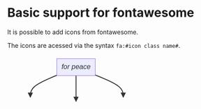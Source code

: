 # Basic support for fontawesome

It is possible to add icons from fontawesome.

The icons are acessed via the syntax `fa:#icon class name#`.

<svg xmlns:xlink="http://www.w3.org/1999/xlink" height="144" fill="#333" font-family="&quot;trebuchet ms&quot;,verdana,arial,sans-serif" font-size="16px" style="max-width:322.046875px" viewBox="0 0 322.047 144">
  <defs>
    <path id="b" stroke-dasharray="1,0" d="m0 0 10 5-10 5z"/>
  </defs>
  <g opacity="1">
    <path fill="none" stroke="#333" stroke-width="2px" marker-end="url(#a)" d="m113.383 46.242-10.106 4.293c-10.105 4.293-30.316 12.879-40.422 21.339-10.105 8.46-10.105 16.793-10.105 20.96V97"/>
    <defs>
      <marker id="a" markerHeight="6" markerUnits="strokeWidth" markerWidth="8" orient="auto" refX="9" refY="5" viewBox="0 0 10 10">
        <use xlink:href="#b" stroke-dasharray="1,0"/>
      </marker>
    </defs>
  </g>
  <g opacity="1">
    <path fill="none" stroke="#333" stroke-width="2px" marker-end="url(#c)" d="M157.5 47v59.5"/>
    <defs>
      <marker id="c" markerHeight="6" markerUnits="strokeWidth" markerWidth="8" orient="auto" refX="9" refY="5" viewBox="0 0 10 10">
        <use xlink:href="#b" stroke-dasharray="1,0"/>
      </marker>
    </defs>
  </g>
  <g opacity="1">
    <path fill="none" stroke="#333" stroke-width="2px" marker-end="url(#d)" d="m201.617 45.632 10.693 4.395c10.693 4.394 32.078 13.184 42.77 21.745 10.693 8.561 10.693 16.895 10.693 21.061V97"/>
    <defs>
      <marker id="d" markerHeight="6" markerUnits="strokeWidth" markerWidth="8" orient="auto" refX="9" refY="5" viewBox="0 0 10 10">
        <use xlink:href="#b" stroke-dasharray="1,0"/>
      </marker>
    </defs>
  </g>
  <foreignObject width="0" height="0" color="#333" style="background-color:#e8e8e8;text-align:center">
    <div xmlns="http://www.w3.org/1999/xhtml" display="inline-block" style="white-space:nowrap">
      <span fill="#333" color="#333" style="background-color:#e8e8e8;text-align:center"/>
    </div>
  </foreignObject>
  <foreignObject width="0" height="0" color="#333" style="background-color:#e8e8e8;text-align:center">
    <div xmlns="http://www.w3.org/1999/xhtml" display="inline-block" style="white-space:nowrap">
      <span fill="#333" color="#333" style="background-color:#e8e8e8;text-align:center"/>
    </div>
  </foreignObject>
  <foreignObject width="0" height="0" color="#333" style="background-color:#e8e8e8;text-align:center">
    <div xmlns="http://www.w3.org/1999/xhtml" display="inline-block" style="white-space:nowrap">
      <span fill="#333" color="#333" style="background-color:#e8e8e8;text-align:center"/>
    </div>
  </foreignObject>
  <g opacity="1" transform="translate(157.5 27.5)">
    <rect width="88.234" height="39" x="-44.117" y="-19.5" fill="#ececff" stroke="#9370db" stroke-width="1px" rx="0" ry="0"/>
    <foreignObject width="68.234" height="19" transform="translate(-34.117 -9.5)" color="#333" style="text-align:center">
      <div xmlns="http://www.w3.org/1999/xhtml" display="inline-block" style="white-space:nowrap">
        <i/>
        for peace
      </div>
    </foreignObject>
  </g>
  <g opacity="1" transform="translate(52.75 116.5)">
    <rect width="89.5" height="39" x="-44.75" y="-19.5" fill="#ececff" stroke="#9370db" stroke-width="1px" rx="0" ry="0"/>
    <foreignObject width="69.5" height="19" transform="translate(-34.75 -9.5)" color="#333" style="text-align:center">
      <div xmlns="http://www.w3.org/1999/xhtml" display="inline-block" style="white-space:nowrap">
        <i/>
        forbidden
      </div>
    </foreignObject>
  </g>
  <g opacity="1" transform="translate(157.5 116.5)">
    <rect width="20" height="20" x="-10" y="-10" fill="#ececff" stroke="#9370db" stroke-width="1px" rx="5" ry="5"/>
    <foreignObject width="0" height="0" color="#333" style="text-align:center">
      <div xmlns="http://www.w3.org/1999/xhtml" display="inline-block" style="white-space:nowrap">
        <i/>
      </div>
    </foreignObject>
  </g>
  <g opacity="1" transform="translate(265.773 116.5)">
    <rect width="96.547" height="39" x="-48.273" y="-19.5" fill="#ececff" stroke="#9370db" stroke-width="1px" rx="5" ry="5"/>
    <foreignObject width="76.547" height="19" transform="translate(-38.273 -9.5)" color="#333" style="text-align:center">
      <div xmlns="http://www.w3.org/1999/xhtml" display="inline-block" style="white-space:nowrap">
        A
        <i/>
        perhaps?
      </div>
    </foreignObject>
  </g>
</svg>

